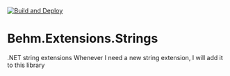 [![Build and Deploy](https://github.com/behm/string-extensions/actions/workflows/build-deploy.yml/badge.svg)](https://github.com/behm/string-extensions/actions/workflows/build-deploy.yml)

# Behm.Extensions.Strings
.NET string extensions
Whenever I need a new string extension, I will add it to this library
